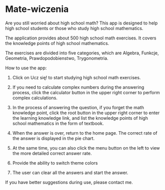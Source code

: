 # Mate-wiczenia

Are you still worried about high school math? This app is designed to help high school students or those who study high school mathematics.

The application provides about 500 high school math exercises. It covers the knowledge points of high school mathematics.

The exercises are divided into five categories, which are Algebra, Funkcje, Geometria, Prawdopodobienstwo, Trygonometria.

How to use the app:

1. Click on Ucz się! to start studying high school math exercises.

2. If you need to calculate complex numbers during the answering process, click the calculator button in the upper right corner to perform complex calculations.

3. In the process of answering the question, if you forget the math knowledge point, click the root button in the upper right corner to enter the learning knowledge link, and list the knowledge points of high school mathematics in the form of textbook.

4. When the answer is over, return to the home page. The correct rate of the answer is displayed in the pie chart.

5. At the same time, you can also click the menu button on the left to view the more detailed correct answer rate.

6. Provide the ability to switch theme colors

7. The user can clear all the answers and start the answer.


If you have better suggestions during use, please contact me.
